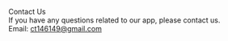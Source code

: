Contact Us <br />
If you have any questions related to our app, please contact us.<br />
Email: ct146149@gmail.com
